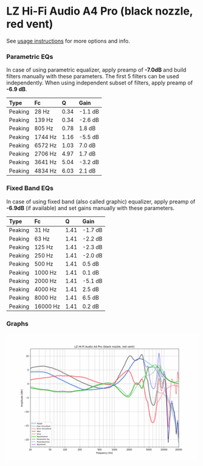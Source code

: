 # LZ Hi-Fi Audio A4 Pro (black nozzle, red vent)
See [usage instructions](https://github.com/jaakkopasanen/AutoEq#usage) for more options and info.

### Parametric EQs
In case of using parametric equalizer, apply preamp of **-7.0dB** and build filters manually
with these parameters. The first 5 filters can be used independently.
When using independent subset of filters, apply preamp of **-6.9 dB**.

| Type    | Fc      |    Q | Gain    |
|:--------|:--------|:-----|:--------|
| Peaking | 28 Hz   | 0.34 | -1.1 dB |
| Peaking | 139 Hz  | 0.34 | -2.6 dB |
| Peaking | 805 Hz  | 0.78 | 1.8 dB  |
| Peaking | 1744 Hz | 1.16 | -5.5 dB |
| Peaking | 6572 Hz | 1.03 | 7.0 dB  |
| Peaking | 2706 Hz | 4.97 | 1.7 dB  |
| Peaking | 3641 Hz | 5.04 | -3.2 dB |
| Peaking | 4834 Hz | 6.03 | 2.1 dB  |

### Fixed Band EQs
In case of using fixed band (also called graphic) equalizer, apply preamp of **-6.9dB**
(if available) and set gains manually with these parameters.

| Type    | Fc       |    Q | Gain    |
|:--------|:---------|:-----|:--------|
| Peaking | 31 Hz    | 1.41 | -1.7 dB |
| Peaking | 63 Hz    | 1.41 | -2.2 dB |
| Peaking | 125 Hz   | 1.41 | -2.3 dB |
| Peaking | 250 Hz   | 1.41 | -2.0 dB |
| Peaking | 500 Hz   | 1.41 | 0.5 dB  |
| Peaking | 1000 Hz  | 1.41 | 0.1 dB  |
| Peaking | 2000 Hz  | 1.41 | -5.1 dB |
| Peaking | 4000 Hz  | 1.41 | 2.5 dB  |
| Peaking | 8000 Hz  | 1.41 | 6.5 dB  |
| Peaking | 16000 Hz | 1.41 | 0.2 dB  |

### Graphs
![](./LZ%20Hi-Fi%20Audio%20A4%20Pro%20(black%20nozzle,%20red%20vent).png)